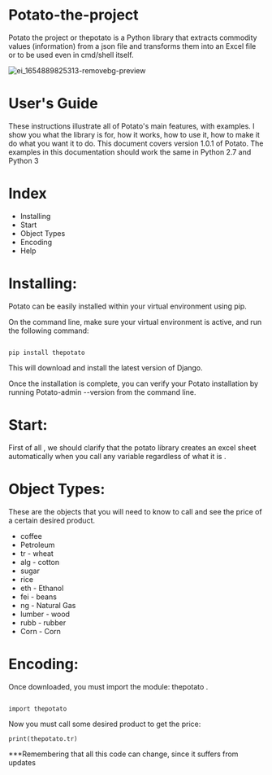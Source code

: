# Potato-the-project
Potato the project or thepotato is a Python library that extracts commodity values ​​(information) from a json file and transforms them into an Excel file or to be used even in cmd/shell itself.

![ei_1654889825313-removebg-preview](https://user-images.githubusercontent.com/76263577/173142391-2a471818-28df-4d1b-af16-5f710f6fce7b.png)

# User's Guide  
These instructions illustrate all of Potato's main features, with examples. I show you what the library is for, how it works, how to use it, how to make it do what you want it to do. This document covers version 1.0.1 of Potato. The examples in this documentation should work the same in Python 2.7 and Python 3

# Index
- Installing  
- Start  
- Object Types  
- Encoding  
- Help  

# Installing:  
Potato can be easily installed within your virtual environment using pip.

On the command line, make sure your virtual environment is active, and run the following command:
```

pip install thepotato
```
This will download and install the latest version of Django.

Once the installation is complete, you can verify your Potato installation by running Potato-admin --version from the command line.

# Start:  
First of all , we should clarify that the potato library creates an excel sheet automatically when you call any variable regardless of what it is .

# Object Types:  
These are the objects that you will need to know to call and see the price of a certain desired product.

- coffee  
- Petroleum  
- tr - wheat  
- alg - cotton  
- sugar  
- rice  
- eth - Ethanol  
- fei - beans  
- ng - Natural Gas  
- lumber - wood  
- rubb - rubber  
- Corn - Corn

# Encoding:
Once downloaded, you must import the module: thepotato .
```

import thepotato
```
Now you must call some desired product to get the price:
```
print(thepotato.tr)
```
***Remembering that all this code can change, since it suffers from updates
